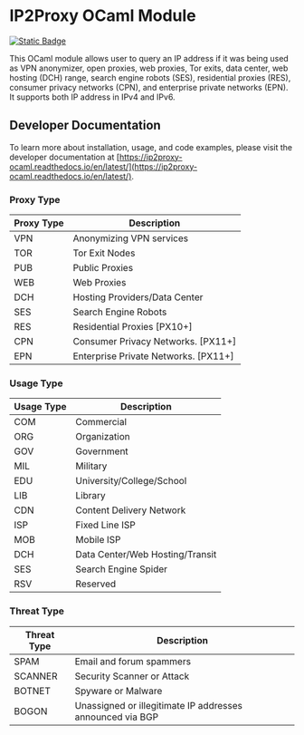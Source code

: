 # IP2Proxy OCaml Module
[![Static Badge](https://img.shields.io/badge/OPAM-ip2proxy-blue)](https://opam.ocaml.org/packages/ip2proxy/)

This OCaml module allows user to query an IP address if it was being used as VPN anonymizer, open proxies, web proxies, Tor exits, data center, web hosting (DCH) range, search engine robots (SES), residential proxies (RES), consumer privacy networks (CPN), and enterprise private networks (EPN). It supports both IP address in IPv4 and IPv6.

## Developer Documentation
To learn more about installation, usage, and code examples, please visit the developer documentation at [https://ip2proxy-ocaml.readthedocs.io/en/latest/](https://ip2proxy-ocaml.readthedocs.io/en/latest/).



### Proxy Type

|Proxy Type|Description|
|---|---|
|VPN|Anonymizing VPN services|
|TOR|Tor Exit Nodes|
|PUB|Public Proxies|
|WEB|Web Proxies|
|DCH|Hosting Providers/Data Center|
|SES|Search Engine Robots|
|RES|Residential Proxies [PX10+]|
|CPN|Consumer Privacy Networks. [PX11+]|
|EPN|Enterprise Private Networks. [PX11+]|

### Usage Type

|Usage Type|Description|
|---|---|
|COM|Commercial|
|ORG|Organization|
|GOV|Government|
|MIL|Military|
|EDU|University/College/School|
|LIB|Library|
|CDN|Content Delivery Network|
|ISP|Fixed Line ISP|
|MOB|Mobile ISP|
|DCH|Data Center/Web Hosting/Transit|
|SES|Search Engine Spider|
|RSV|Reserved|

### Threat Type

|Threat Type|Description|
|---|---|
|SPAM|Email and forum spammers|
|SCANNER|Security Scanner or Attack|
|BOTNET|Spyware or Malware|
|BOGON|Unassigned or illegitimate IP addresses announced via BGP|